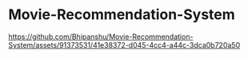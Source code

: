 # Movie-Recommendation-System



https://github.com/Bhipanshu/Movie-Recommendation-System/assets/91373531/41e38372-d045-4cc4-a44c-3dca0b720a50


